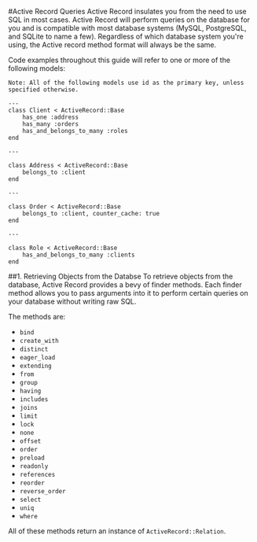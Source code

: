 #Active Record Queries
Active Record insulates you from the need to use SQL in most cases. Active Record will perform queries on the database for you and is compatible with most database systems (MySQL, PostgreSQL, and SQLite to name a few). Regardless of which database system you're using, the Active record method format will always be the same.

Code examples throughout this guide will refer to one or more of the following models:

```
Note: All of the following models use id as the primary key, unless specified otherwise.

---
class Client < ActiveRecord::Base
	has_one :address
	has_many :orders
	has_and_belongs_to_many :roles
end

---

class Address < ActiveRecord::Base
	belongs_to :client
end

---

class Order < ActiveRecord::Base
	belongs_to :client, counter_cache: true
end

---

class Role < ActiveRecord::Base
	has_and_belongs_to_many :clients
end
```

##1. Retrieving Objects from the Databse
To retrieve objects from the database, Active Record provides a bevy of finder methods. Each finder method allows you to pass arguments into it to perform certain queries on your database without writing raw SQL.

The methods are:

* `bind`
* `create_with`
* `distinct`
* `eager_load`
* `extending`
* `from`
* `group`
* `having`
* `includes`
* `joins`
* `limit`
* `lock`
* `none`
* `offset`
* `order`
* `preload`
* `readonly`
* `references`
* `reorder`
* `reverse_order`
* `select`
* `uniq`
* `where`

All of these methods return an instance of `ActiveRecord::Relation`.


